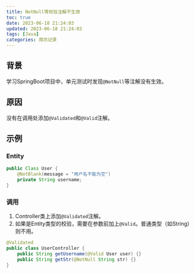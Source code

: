 ```yaml
---
title: NotNull等校验注解不生效
toc: true
date: 2023-06-18 21:24:03
updated: 2023-06-18 21:24:03
tags: [Java]
categories: 爬坑记录
---
```

## 背景

学习SpringBoot项目中，单元测试时发现`@NotNull`等注解没有生效。

## 原因

没有在调用处添加`@Validated`和`@Valid`注解。

## 示例

### Entity

```Java
public Class User {
    @NotBlank(message = "用户名不能为空")
    private String username;
}
```

### 调用

1.  Controller类上添加`@Validated`注解。
2.  如果是Entity类型的校验，需要在参数前加上`@Valid`。普通类型（如String）则不用。

```Java
@Validated
public class UserController {
    public String getUsername(@Valid User user) {}
    public String getStr(@NotNull String str) {}
}
```